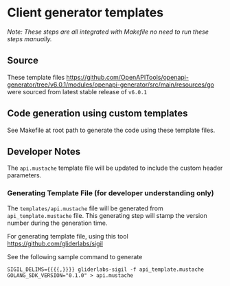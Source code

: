 # Client generator templates

*Note: These steps are all integrated with Makefile no need to run these steps manually.*
## Source

These template files https://github.com/OpenAPITools/openapi-generator/tree/v6.0.1/modules/openapi-generator/src/main/resources/go were sourced from latest stable release of `v6.0.1`

## Code generation using custom templates

See Makefile at root path to generate the code using these template files.

## Developer Notes 

The `api.mustache` template file will be updated to include the custom header parameters.

### Generating Template File (for developer understanding only)

The `templates/api.mustache` file will be generated from ``api_template.mustache`` file. This generating step will stamp the version number during the generation time.

For generating template file, using this tool https://github.com/gliderlabs/sigil

See the following sample command to generate

```
SIGIL_DELIMS={{{{,}}}} gliderlabs-sigil -f api_template.mustache GOLANG_SDK_VERSION="0.1.0" > api.mustache
```
